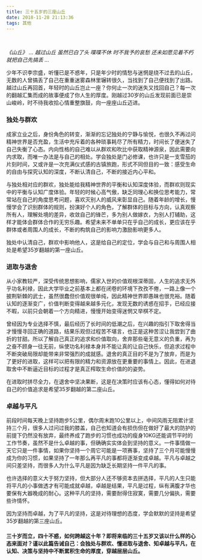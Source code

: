 ```yaml
---
title: 三十五岁的三座山丘
date: 2018-11-28 21:13:36
tags: 其他
---
```

<br>

*《山丘》*
*...*
*越过山丘 虽然已白了头*
*喋喋不休 时不我予的哀愁*
*还未如愿见着不朽*
*就把自己先搞丢*
*...*


少年不识李宗盛，听懂已是不惑年，只是年少时的情愁与迷惘是绕不过去的山丘，无数的人曾搞丢了自己在重重迷雾森林里辗转很久，当找到了自己便找到了出路。越过山丘再回首，年轻时的山丘岂止一座？你何止一次的迷失又找回自己？每一次的翻越汇集而成的故事便成了你人生的厚度。刚越过30岁的山丘发现前面已是崇山峻岭，时不待我收拾心情重整旗鼓，向一座座山丘迈进。

### 独处与群欢

成家立业之后，身份角色的转变，渐渐的忘记独处的宁静与愉悦，也很久不再过问精神世界是否充盈，生活中充斥着的各种琐事耗尽了所有精力，时间长了便迷失了自己失衡了心态。内向性格的自己难以从群欢和吹比中获取精神源泉，因此需要向内求取，而唯一办法是与自己的相处。学会独处是门必修课，也许只是一支雪茄的片刻时间，又或许是一次充满仪式感的古镇旅跑，形式不同但目的一致：感受生命的自由与探究认知的深度，不断认清自己，不断的接近内心平和。

与独处相对应的群欢，独处能给我精神世界的平衡和认知深度体验，而群欢则现实中的平衡与认知广度体验。年轻的时候心高气傲，缺乏同理心和换位思考能力，常常站在自己的角度思考问题，喜欢灭别人的威风来彰显自己。随着年龄的增长，慢慢学会了识别群体的规则，扮演好个人的角色，了解群体的目标与方向，认真观察所有人，理解处境的差异，收敛自己的锋芒，多为别人做嫁衣，为别人打辅助，这样才能体会群体合作的无穷乐趣。希望未来不单单只在乎自己的成长，更应该在乎群体或者周围人的成长，不断的构筑自己的影响力激励影响更多人。

独处中认清自己，群欢中影响他人，这是给自己的定位，学会与自己和与周围人相处是希望35岁翻越的第一座山丘。

### 进取与退舍

从小家教较严，深受传统思想影响，儒家入世的价值观根深蒂固，人生的追求无外乎功名利禄，因此大学毕业之前基本上都在闭卷的环境下孜孜不倦，一路上像一个披荆斩棘的武士，虽然很蠢但价值观很单纯，因此精神世界即愚昧也很充裕。随着认知的逐渐变广，价值判断变得越来越多元化，发现无数的诱惑在招手，已经应接不暇，以前只会朝着一个方向精进，慢慢开始变得迷惘又举棋不定。

曾经因为专业选择不慎，最后经历了长时间的低潮之后，在兴趣的指引下取舍得当才慢慢寻回正确的道路，结果乐观但过程苦不堪言，也正是这种苦涩让我尝到了曲折的甘甜。所以了解自己真正的追求和价值取向，舍弃那些毫无意义的负重，再为之奋不顾身一往无前，纵使功名利禄本身并不能让真的让自己快乐，但追求过程中不断突破局限却能带来非常强烈的成就感。退舍的真正目的不是为了放弃，而是为了更好的进取，这样可以把有限的精力和资源放在更重要的事情上。因此，在进退取舍中不断逼近目标的过程才是真正榨取生命价值的的姿势。

在进取时拼尽全力，在退舍中坚决果断，这是在决策时应该有心态，懂得如何对待自己的价值追求是希望35岁翻越的第二座山丘。

### 卓越与平凡

前段时间每天晚上坚持跑步5公里，偶尔周末跑10公里以上，中间风雨无阻累计坚持三个月，很多人过问过我的膝盖，自己也知道会有损伤但在做好了最大的防护的前提下仍然没有放弃，最终养成了跑步的习惯也成功的瘦身10KG还能调节平时的工作节奏，虽然不是什么卓越的事，但确确实实体会到坚持的意义。一件事情做一天它只是一件事情，如果你坚持一个周它可能是一项赛事，坚持了三个月可能慢慢成为你的习惯，如果坚持了一年那么再平凡的事都将逐渐变成卓越。平凡与卓越之间只差坚持，而很多人为什么平凡是因为缺乏长期坚持一件平凡的事。

也许选择的意义大于努力坚持，但大部分人还不够资本去拼选择，平凡的人生只能将平凡的小事做透才有可能成就卓越，卓越是结果，平凡是过程，纵有满腹才华也要保有大器晚成的耐心。这种平凡的坚持，需要耐得住寂寞，需要几分偏执，需要些许情怀。

因为坚持而卓越，为了平凡的坚持，这是对待理想的态度，学会默默的坚持是希望35岁翻越的第三座山丘。


#### 三十岁而立，四十不惑，如何跨越这十年？即将来临的三十五岁又该以什么样的心态来面对？谨以此篇告诫自己：会独处与群欢、懂进取与退舍、知卓越与平凡，在认知、决策与坚持中不断累积生命的厚度，穿越层层山丘。